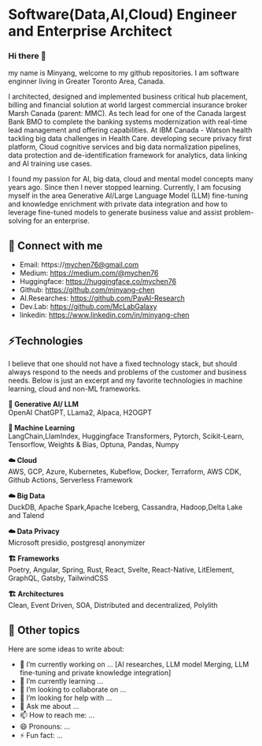 # Software(Data,AI,Cloud) Engineer and Enterprise Architect

### Hi there 👋
my name is Minyang, welcome to my github repositories. I am software enginner living in Greater Toronto Area, Canada.

I architected, designed and implemented business critical hub placement, billing and financial solution at world largest commercial insurance broker Marsh Canada (parent: MMC).  As tech lead for one of the Canada largest Bank BMO to complete the banking systems modernization with real-time lead management and offering capabilities. At IBM Canada - Watson health tackling big data challenges in Health Care. developing secure privacy first platform, Cloud cognitive services and big data normalization pipelines, data protection and de-identification framework for analytics, data linking and AI training use cases. 

I found my passion for AI, big data, cloud and mental model concepts many years ago. Since then I never stopped learning. Currently, I am focusing myself in the area Generative AI/Large Language Model (LLM) fine-tuning and knowledge enrichment with private data integration and how to leverage fine-tuned models to generate business value and assist problem-solving for an enterprise.

## 🔗 Connect with me 
- Email: https://mychen76@gmail.com
- Medium: https://medium.com/@mychen76
- Huggingface: https://huggingface.co/mychen76
- Github: https://github.com/minyang-chen
- AI.Researches: https://github.com/PavAI-Research
- Dev.Lab: https://github.com/McLabGalaxy
- linkedin: https://www.linkedin.com/in/minyang-chen

## ⚡Technologies 

I believe that one should not have a fixed technology stack, but should always respond to the needs and problems of the customer and business needs. Below is just an excerpt and my favorite technologies in machine learning, cloud and non-ML frameworks.

**🤖 Generative AI/ LLM**  
OpenAI ChatGPT, LLama2, Alpaca, H2OGPT 

**🤖 Machine Learning**  
LangChain,LlamIndex, Huggingface Transformers, Pytorch, Scikit-Learn, Tensorflow, Weights & Bias, Optuna, Pandas, Numpy

**☁️ Cloud**  
AWS, GCP, Azure, Kubernetes, Kubeflow, Docker, Terraform, AWS CDK, Github Actions, Serverless Framework

**☁️ Big Data**  
DuckDB, Apache Spark,Apache Iceberg, Cassandra, Hadoop,Delta Lake and Talend 

**☁️ Data Privacy**  
Microsoft presidio, postgresql anonymizer

**🏗️ Frameworks**  
Poetry, Angular, Spring, Rust, React, Svelte, React-Native, LitElement, GraphQL, Gatsby, TailwindCSS

**🏗️ Architectures**  
Clean, Event Driven, SOA, Distributed and decentralized, Polylith

## 🔭 Other topics

Here are some ideas to write about:

- 🔭 I’m currently working on ... [AI researches, LLM model Merging, LLM fine-tuning and private knowledge integration]
- 🌱 I’m currently learning ...
- 👯 I’m looking to collaborate on ...
- 🤔 I’m looking for help with ...
- 💬 Ask me about ...
- 📫 How to reach me: ...
- 😄 Pronouns: ...
- ⚡ Fun fact: ...
